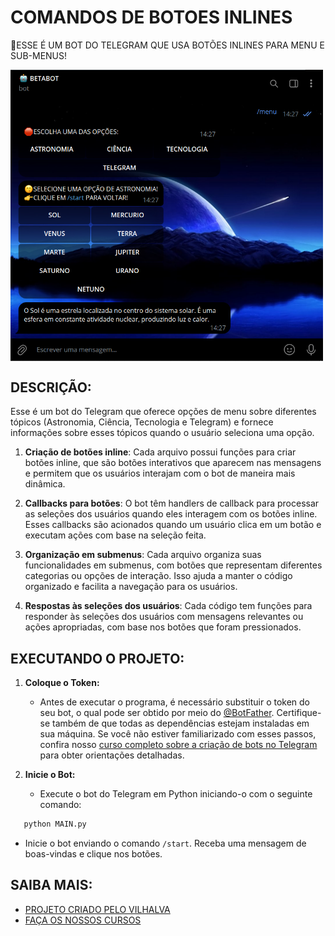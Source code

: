 # COMANDOS DE BOTOES INLINES
🤤ESSE É UM BOT DO TELEGRAM QUE USA BOTÕES INLINES PARA MENU E SUB-MENUS!

<img src="FOTO.png" align="center" width="500"> <br>

## DESCRIÇÃO:
Esse é um bot do Telegram que oferece opções de menu sobre diferentes tópicos (Astronomia, Ciência, Tecnologia e Telegram) e fornece informações sobre esses tópicos quando o usuário seleciona uma opção.

1. **Criação de botões inline**: Cada arquivo possui funções para criar botões inline, que são botões interativos que aparecem nas mensagens e permitem que os usuários interajam com o bot de maneira mais dinâmica.

2. **Callbacks para botões**: O bot têm handlers de callback para processar as seleções dos usuários quando eles interagem com os botões inline. Esses callbacks são acionados quando um usuário clica em um botão e executam ações com base na seleção feita.

3. **Organização em submenus**: Cada arquivo organiza suas funcionalidades em submenus, com botões que representam diferentes categorias ou opções de interação. Isso ajuda a manter o código organizado e facilita a navegação para os usuários.

4. **Respostas às seleções dos usuários**: Cada código tem funções para responder às seleções dos usuários com mensagens relevantes ou ações apropriadas, com base nos botões que foram pressionados.

## EXECUTANDO O PROJETO:
1. **Coloque o Token:**
   - Antes de executar o programa, é necessário substituir o token do seu bot, o qual pode ser obtido por meio do [@BotFather](https://t.me/BotFather). Certifique-se também de que todas as dependências estejam instaladas em sua máquina. Se você não estiver familiarizado com esses passos, confira nosso [curso completo sobre a criação de bots no Telegram](https://github.com/VILHALVA/CURSO-DE-TELEGRAM-BOT) para obter orientações detalhadas.

2. **Inicie o Bot:**
   - Execute o bot do Telegram em Python iniciando-o com o seguinte comando:
```bash
   python MAIN.py
```
   - Inicie o bot enviando o comando `/start`. Receba uma mensagem de boas-vindas e clique nos botões.

## SAIBA MAIS:
- [PROJETO CRIADO PELO VILHALVA](https://github.com/VILHALVA)
- [FAÇA OS NOSSOS CURSOS](https://github.com/VILHALVA?tab=repositories&q=+topic:CURSO)




